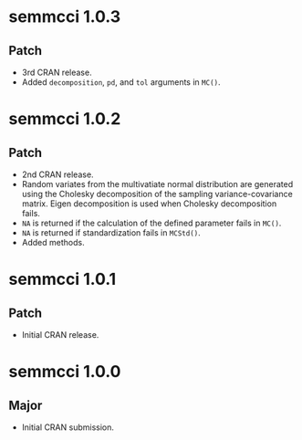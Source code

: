 # semmcci 1.0.3

## Patch

* 3rd CRAN release.
* Added `decomposition`, `pd`, and `tol` arguments in `MC()`.

# semmcci 1.0.2

## Patch

* 2nd CRAN release.
* Random variates from the multivatiate normal distribution are generated using the Cholesky decomposition of the sampling variance-covariance matrix. Eigen decomposition is used when Cholesky decomposition fails.
* `NA` is returned if the calculation of the defined parameter fails in `MC()`.
* `NA` is returned if standardization fails in `MCStd()`.
* Added methods.

# semmcci 1.0.1

## Patch

* Initial CRAN release.

# semmcci 1.0.0

## Major

* Initial CRAN submission.
